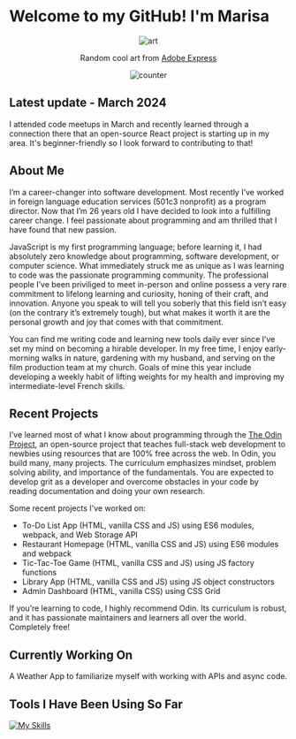 # Welcome to my GitHub! I'm Marisa

<div align="center">
  
![art](https://github.com/mrzamin/mrzamin/assets/142754418/385a6a2e-f99f-45b4-b15c-83befd532b30)

Random cool art from <a href="https://www.adobe.com/express/">Adobe Express</a>

</div>

<div align="center">
<img src="https://komarev.com/ghpvc/?username=mrzamin&color=lightgrey" alt="counter"/>
</div>

## Latest update - March 2024

I attended code meetups in March and recently learned through a connection there that an open-source React project is starting up in my area. It's beginner-friendly so I look forward to contributing to that!

## About Me

I’m a career-changer into software development. Most recently I’ve worked in foreign language education services (501c3 nonprofit) as a program director. Now that I’m 26 years old I have decided to look into a fulfilling career change. I feel passionate about programming and am thrilled that I have found that new passion.

JavaScript is my first programming language; before learning it, I had absolutely zero knowledge about programming, software development, or computer science. What immediately struck me as unique as I was learning to code was the passionate programming community. The professional people I’ve been priviliged to meet in-person and online possess a very rare commitment to lifelong learning and curiosity, honing of their craft, and innovation. Anyone you speak to will tell you soberly that this field isn’t easy (on the contrary it’s extremely tough), but what makes it worth it are the personal growth and joy that comes with that commitment.

You can find me writing code and learning new tools daily ever since I’ve set my mind on becoming a hirable developer. In my free time, I enjoy early-morning walks in nature, gardening with my husband, and serving on the film production team at my church. Goals of mine this year include developing a weekly habit of lifting weights for my health and improving my intermediate-level French skills.

## Recent Projects

I’ve learned most of what I know about programming through the [The Odin Project](https://www.theodinproject.com/about), an open-source project that teaches full-stack web development to newbies using resources that are 100% free across the web. In Odin, you build many, many projects. The curriculum emphasizes mindset, problem solving ability, and importance of the fundamentals. You are expected to develop grit as a developer and overcome obstacles in your code by reading documentation and doing your own research. 

Some recent projects I've worked on:

- To-Do List App (HTML, vanilla CSS and JS) using ES6 modules, webpack, and Web Storage API
- Restaurant Homepage (HTML, vanilla CSS and JS) using ES6 modules and webpack
- Tic-Tac-Toe Game (HTML, vanilla CSS and JS) using JS factory functions
- Library App (HTML, vanilla CSS and JS) using JS object constructors
- Admin Dashboard (HTML, vanilla CSS) using CSS Grid

If you’re learning to code, I highly recommend Odin. Its curriculum is robust, and it has passionate maintainers and learners all over the world. Completely free!

## Currently Working On

A Weather App to familiarize myself with working with APIs and async code.

## Tools I Have Been Using So Far

[![My Skills](https://skillicons.dev/icons?i=js,html,css,babel,git,jest,npm,react,ubuntu,vscode,webpack)](https://skillicons.dev)
